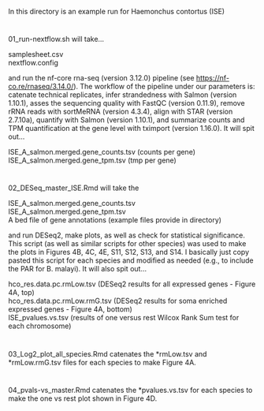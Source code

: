 In this directory is an example run for Haemonchus contortus (ISE)

#

01_run-nextflow.sh will take...

samplesheet.csv  
nextflow.config  

and run the nf-core rna-seq (version 3.12.0) pipeline (see https://nf-co.re/rnaseq/3.14.0/). The workflow of the pipeline under 
our parameters is: catenate technical replicates, infer strandedness with Salmon (version 1.10.1), asses the sequencing quality 
with FastQC (version 0.11.9), remove rRNA reads with sortMeRNA (version 4.3.4), align with STAR (version 2.7.10a), quantify with Salmon 
(version 1.10.1), and summarize counts and TPM quantification at the gene level with tximport (version 1.16.0). It will spit out...

ISE_A_salmon.merged.gene_counts.tsv (counts per gene)  
ISE_A_salmon.merged.gene_tpm.tsv (tmp per gene)  

#

02_DESeq_master_ISE.Rmd will take the 

ISE_A_salmon.merged.gene_counts.tsv  
ISE_A_salmon.merged.gene_tpm.tsv  
A bed file of gene annotations (example files provide in directory)

and run DESeq2, make plots, as well as check for statistical significance. This script (as well as similar scripts for other species) was 
used to make the plots in Figures 4B, 4C, 4E, S11, S12, S13, and S14. I basically just copy pasted this script for each species and modified 
as needed (e.g., to include the PAR for B. malayi). It will also spit out...

hco_res.data.pc.rmLow.tsv (DESeq2 results for all expressed genes - Figure 4A, top)  
hco_res.data.pc.rmLow.rmG.tsv (DESeq2 results for soma enriched expressed genes - Figure 4A, bottom)  
ISE_pvalues.vs.tsv (results of one versus rest Wilcox Rank Sum test for each chromosome)  

#

03_Log2_plot_all_species.Rmd catenates the *rmLow.tsv and *rmLow.rmG.tsv files for each species to make Figure 4A. 

#

04_pvals-vs_master.Rmd catenates the *pvalues.vs.tsv for each species to make the one vs rest plot shown in Figure 4D.
